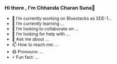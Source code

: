 ### Hi there , I'm Chhanda Charan Suna👋

- 🔭 I’m currently working on Bluestacks as SDE-1...
- 🌱 I’m currently learning ...
- 👯 I’m looking to collaborate on ...
- 🤔 I’m looking for help with ...
- 💬 Ask me about ...
- 📫 How to reach me: ...
- 😄 Pronouns: ...
- ⚡ Fun fact: ...

